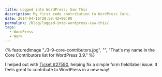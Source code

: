 ```yaml
---
title: Logged into WordPress; Saw This
description: My first code contribution to WordPress Core.
date: 2014-04-16T20:59:42+00:00
permalink: /blog/logged-into-wordpress-saw-this/
tags:
  - WordPress
  - Work
---
```


{% featuredimage "./3-9-core-contributors.jpg", "", "That's my name in the Core Contributors list for WordPress 3.9." %}

I helped out with [Ticket #27590](https://core.trac.wordpress.org/ticket/27590), helping fix a simple form field/label issue. It feels great to contribute to WordPress in a new way!
